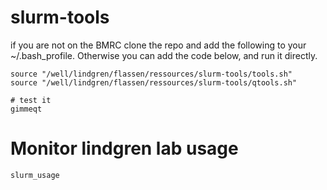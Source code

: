 # slurm-tools

if you are not on the BMRC clone the repo and add the following to your ~/.bash_profile. Otherwise you can add the code below, and run it directly.
```
source "/well/lindgren/flassen/ressources/slurm-tools/tools.sh"
source "/well/lindgren/flassen/ressources/slurm-tools/qtools.sh"

# test it
gimmeqt
```


# Monitor lindgren lab usage
```
slurm_usage
```

